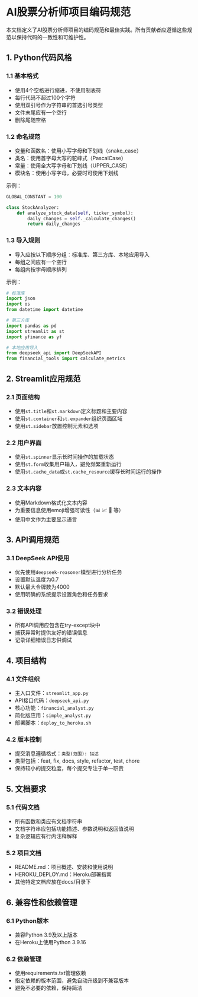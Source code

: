 # AI股票分析师项目编码规范

本文档定义了AI股票分析师项目的编码规范和最佳实践。所有贡献者应遵循这些规范以保持代码的一致性和可维护性。

## 1. Python代码风格

### 1.1 基本格式
- 使用4个空格进行缩进，不使用制表符
- 每行代码不超过100个字符
- 使用双引号作为字符串的首选引号类型
- 文件末尾应有一个空行
- 删除尾随空格

### 1.2 命名规范
- 变量和函数名：使用小写字母和下划线（snake_case）
- 类名：使用首字母大写的驼峰式（PascalCase）
- 常量：使用全大写字母和下划线（UPPER_CASE）
- 模块名：使用小写字母，必要时可使用下划线

示例：
```python
GLOBAL_CONSTANT = 100

class StockAnalyzer:
    def analyze_stock_data(self, ticker_symbol):
        daily_changes = self._calculate_changes()
        return daily_changes
```

### 1.3 导入规则
- 导入应按以下顺序分组：标准库、第三方库、本地应用导入
- 每组之间应有一个空行
- 每组内按字母顺序排列

示例：
```python
# 标准库
import json
import os
from datetime import datetime

# 第三方库
import pandas as pd
import streamlit as st
import yfinance as yf

# 本地应用导入
from deepseek_api import DeepSeekAPI
from financial_tools import calculate_metrics
```

## 2. Streamlit应用规范

### 2.1 页面结构
- 使用`st.title`和`st.markdown`定义标题和主要内容
- 使用`st.container`和`st.expander`组织页面区域
- 使用`st.sidebar`放置控制元素和选项

### 2.2 用户界面
- 使用`st.spinner`显示长时间操作的加载状态
- 使用`st.form`收集用户输入，避免频繁重新运行
- 使用`st.cache_data`或`st.cache_resource`缓存长时间运行的操作

### 2.3 文本内容
- 使用Markdown格式化文本内容
- 为重要信息使用emoji增强可读性（📊 📈 🤖 等）
- 使用中文作为主要显示语言

## 3. API调用规范

### 3.1 DeepSeek API使用
- 优先使用`deepseek-reasoner`模型进行分析任务
- 设置默认温度为0.7
- 默认最大令牌数为4000
- 使用明确的系统提示设置角色和任务要求

### 3.2 错误处理
- 所有API调用应包含在try-except块中
- 捕获异常时提供友好的错误信息
- 记录详细错误日志供调试

## 4. 项目结构

### 4.1 文件组织
- 主入口文件：`streamlit_app.py`
- API接口代码：`deepseek_api.py`
- 核心功能：`financial_analyst.py`
- 简化版应用：`simple_analyst.py`
- 部署脚本：`deploy_to_heroku.sh`

### 4.2 版本控制
- 提交消息遵循格式：`类型(范围): 描述`
- 类型包括：feat, fix, docs, style, refactor, test, chore
- 保持较小的提交粒度，每个提交专注于单一职责

## 5. 文档要求

### 5.1 代码文档
- 所有函数和类应有文档字符串
- 文档字符串应包括功能描述、参数说明和返回值说明
- 复杂逻辑应有行内注释解释

### 5.2 项目文档
- README.md：项目概述、安装和使用说明
- HEROKU_DEPLOY.md：Heroku部署指南
- 其他特定文档应放在docs/目录下

## 6. 兼容性和依赖管理

### 6.1 Python版本
- 兼容Python 3.9及以上版本
- 在Heroku上使用Python 3.9.16

### 6.2 依赖管理
- 使用requirements.txt管理依赖
- 指定依赖的版本范围，避免自动升级到不兼容版本
- 避免不必要的依赖，保持简洁 